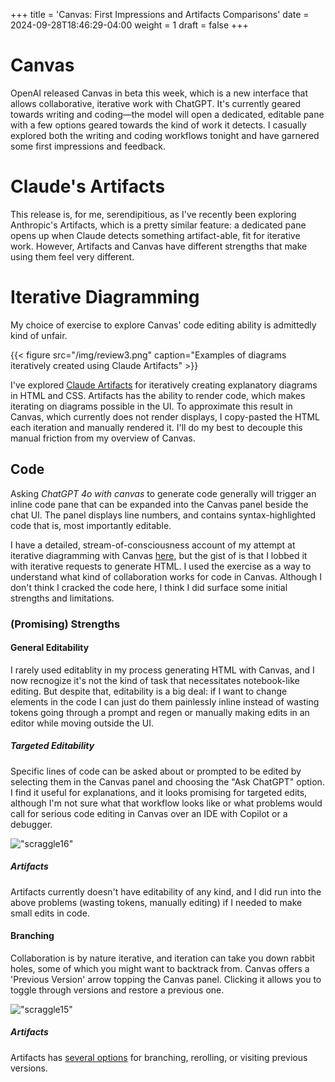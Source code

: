 +++
title = 'Canvas: First Impressions and Artifacts Comparisons'
date = 2024-09-28T18:46:29-04:00
weight = 1
draft = false
+++

# Canvas 

OpenAI released Canvas in beta this week, which is a new interface that allows collaborative, iterative work with ChatGPT. It's currently geared towards writing and coding—the model will open a dedicated, editable pane with a few options geared towards the kind of work it detects. I casually explored both the writing and coding workflows tonight and have garnered some first impressions and feedback.

# Claude's Artifacts

This release is, for me, serendipitious, as I've recently been exploring Anthropic's Artifacts, which is a pretty similar feature: a dedicated pane opens up when Claude detects something artifact-able, fit for iterative work. However, Artifacts and Canvas have different strengths that make using them feel very different.

# Iterative Diagramming

My choice of exercise to explore Canvas' code editing ability is admittedly kind of unfair. 

{{< figure src="/img/review3.png" caption="Examples of diagrams iteratively created using Claude Artifacts" >}}


I've explored [Claude Artifacts](https://gillandsiphon.github.io/posts/claude-artifacts/) for iteratively creating explanatory diagrams in HTML and CSS. Artifacts has the ability to render code, which makes iterating on diagrams possible in the UI. To approximate this result in Canvas, which currently does not render displays, I copy-pasted the HTML each iteration and manually rendered it. I'll do my best to decouple this manual friction from my overview of Canvas. 

## Code

Asking *ChatGPT 4o with canvas* to generate code generally will trigger an inline code pane that can be expanded into the Canvas panel beside the chat UI. The panel displays line numbers, and contains syntax-highlighted code that is, most importantly editable.

I have a detailed, stream-of-consciousness account of my attempt at iterative diagramming with Canvas [here](https://gillandsiphon.github.io/posts/chatgpt-canvas/), but the gist of is that I lobbed it with iterative requests to generate HTML. I used the exercise as a way to understand what kind of collaboration works for code in Canvas. Although I don't think I cracked the code here, I think I did surface some initial strengths and limitations.

### (Promising) Strengths

#### General Editability

I rarely used editablity in my process generating HTML with Canvas, and I now recnogize it's not the kind of task that necessitates notebook-like editing. But despite that, editability is a big deal: if I want to change elements in the code I can just do them painlessly inline instead of wasting tokens going through a prompt and regen or manually making edits in an editor while moving outside the UI.

##### Targeted Editability

Specific lines of code can be asked about or prompted to be edited by selecting them in the Canvas panel and choosing the "Ask ChatGPT" option. I find it useful for explanations, and it looks promising for targeted edits, although I'm not sure what that workflow looks like or what problems would call for serious code editing in Canvas over an IDE with Copilot or a debugger.

!["scraggle16"](/img/scraggle16.png)

##### Artifacts

Artifacts currently doesn't have editability of any kind, and I did run into the above problems (wasting tokens, manually editing) if I needed to make small edits in code.

#### Branching

Collaboration is by nature iterative, and iteration can take you down rabbit holes, some of which you might want to backtrack from. Canvas offers a 'Previous Version' arrow topping the Canvas panel. Clicking it allows you to toggle through versions and restore a previous one. 

!["scraggle15"](/img/scraggle15.png)


##### Artifacts

 Artifacts has [several options](https://gillandsiphon.github.io/posts/claude-artifacts/#branching) for branching, rerolling, or visiting previous versions.

 